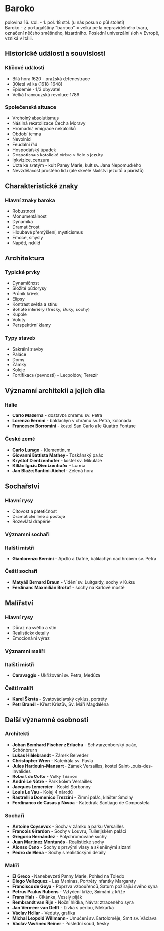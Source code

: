 # Baroko

<div class="timeline">
polovina 16. stol. - 1. pol. 18 stol. (u nás posun o půl století)
</div>

<div class="definition">
Baroko - z portugalštiny "barroco" = velká perla nepravidelného tvaru, označení něčeho směšného, bizardního. Poslední univerzální sloh v Evropě, vzniká v Itálii.
</div>

## Historické události a souvislosti

<div class="important-note">
<h3>Klíčové události</h3>
<ul>
    <li>Bílá hora 1620 - pražská defenestrace</li>
    <li>30letá válka (1618-1648)</li>
    <li>Epidemie - 1/3 obyvatel</li>
    <li>Velká francouzská revoluce 1789</li>
</ul>
</div>

### Společenská situace
- Vrcholný absolutismus
- Násilná rekatolizace Čech a Moravy
- Hromadná emigrace nekatolíků
- Období temna
- Nevolníci
- Feudální řád
- Hospodářský úpadek
- Despotismus katolické církve v čele s jezuity
- Inkvizice, cenzura
- Úcta ke svatým - kult Panny Marie, kult sv. Jana Nepomuckého
- Nevzdělanost prostého lidu (ale skvělé školství jezuitů a piaristů)

## Charakteristické znaky

<div class="artwork">
<h3>Hlavní znaky baroka</h3>
<ul>
    <li>Robustnost</li>
    <li>Monumentálnost</li>
    <li>Dynamika</li>
    <li>Dramatičnost</li>
    <li>Hloubavé přemýšlení, mysticismus</li>
    <li>Emoce, smysly</li>
    <li>Napětí, neklid</li>
</ul>
</div>

## Architektura

### Typické prvky
- Dynamičnost
- Složité půdorysy
- Průnik křivek
- Elipsy
- Kontrast světla a stínu
- Bohaté interiéry (fresky, štuky, sochy)
- Kupole
- Voluty
- Perspektivní klamy

### Typy staveb
- Sakrální stavby
- Paláce
- Domy
- Zámky
- Koleje
- Fortifikace (pevnosti) - Leopoldov, Terezín

## Významní architekti a jejich díla

<div class="person-card">
<h3>Itálie</h3>
<ul>
    <li><strong>Carlo Maderna</strong> - dostavba chrámu sv. Petra</li>
    <li><strong>Lorenzo Bernini</strong> - baldachýn v chrámu sv. Petra, kolonáda</li>
    <li><strong>Francesco Borromini</strong> - kostel San Carlo alle Quattro Fontane</li>
</ul>
</div>

<div class="person-card">
<h3>České země</h3>
<ul>
    <li><strong>Carlo Lurago</strong> - Klementinum</li>
    <li><strong>Giovanni Battista Mathey</strong> - Toskánský palác</li>
    <li><strong>Kryštof Dientzenhofer</strong> - kostel sv. Mikuláše</li>
    <li><strong>Kilián Ignác Dientzenhofer</strong> - Loreta</li>
    <li><strong>Jan Blažej Santini-Aichel</strong> - Zelená hora</li>
</ul>
</div>

## Sochařství

### Hlavní rysy
- Citovost a patetičnost
- Dramatické linie a postoje
- Rozevlátá drapérie

### Významní sochaři

<div class="person-card">
<h3>Italští mistři</h3>
<ul>
    <li><strong>Gianlorenzo Bernini</strong> - Apollo a Dafné, baldachýn nad hrobem sv. Petra</li>
</ul>
</div>

<div class="person-card">
<h3>Čeští sochaři</h3>
<ul>
    <li><strong>Matyáš Bernard Braun</strong> - Vidění sv. Luitgardy, sochy v Kuksu</li>
    <li><strong>Ferdinand Maxmilián Brokof</strong> - sochy na Karlově mostě</li>
</ul>
</div>

## Malířství

### Hlavní rysy
- Důraz na světlo a stín
- Realistické detaily
- Emocionální výraz

### Významní malíři

<div class="person-card">
<h3>Italští mistři</h3>
<ul>
    <li><strong>Caravaggio</strong> - Ukřižování sv. Petra, Medúza</li>
</ul>
</div>

<div class="person-card">
<h3>Čeští malíři</h3>
<ul>
    <li><strong>Karel Škréta</strong> - Svatováclavský cyklus, portréty</li>
    <li><strong>Petr Brandl</strong> - Křest Kristův, Sv. Máří Magdaléna</li>
</ul>
</div>

## Další významné osobnosti

<div class="person-card">
<h3>Architekti</h3>
<ul>
    <li><strong>Johan Bernhard Fischer z Erlachu</strong> - Schwarzenberský palác, Schönbrunn</li>
    <li><strong>Lukas Hildebrandt</strong> - Zámek Belveder</li>
    <li><strong>Christopher Wren</strong> - Katedrála sv. Pavla</li>
    <li><strong>Jules Hardouin-Mansart</strong> - Zámek Versailles, kostel Saint-Louis-des-Invalides</li>
    <li><strong>Robert de Cotte</strong> - Velký Trianon</li>
    <li><strong>André Le Nôtre</strong> - Park kolem Versailles</li>
    <li><strong>Jacques Lemercier</strong> - Kostel Sorbonny</li>
    <li><strong>Louis Le Vau</strong> - Kolej 4 národů</li>
    <li><strong>Rastrelli a Domenico Trezzini</strong> - Zimní palác, klášter Smolný</li>
    <li><strong>Ferdinando de Casas y Novoa</strong> - Katedrála Santiago de Compostela</li>
</ul>
</div>

<div class="person-card">
<h3>Sochaři</h3>
<ul>
    <li><strong>Antoine Coysevox</strong> - Sochy v zámku a parku Versailles</li>
    <li><strong>Francois Girardon</strong> - Sochy v Louvru, Tuilerijském paláci</li>
    <li><strong>Gregorio Hernández</strong> - Polychromované sochy</li>
    <li><strong>Juan Martinez Montanés</strong> - Realistické sochy</li>
    <li><strong>Alonso Cano</strong> - Sochy s pravými vlasy a skleněnými slzami</li>
    <li><strong>Pedro de Mena</strong> - Sochy s realistickými detaily</li>
</ul>
</div>

<div class="person-card">
<h3>Malíři</h3>
<ul>
    <li><strong>El Greco</strong> - Nanebevzetí Panny Marie, Pohled na Toledo</li>
    <li><strong>Diego Velázquez</strong> - Las Meninas, Portréty infantky Margarety</li>
    <li><strong>Francisco de Goya</strong> - Poprava vzbouřenců, Saturn požírající svého syna</li>
    <li><strong>Petrus Paulus Rubens</strong> - Vztyčení kříže, Snímání z kříže</li>
    <li><strong>Frans Hals</strong> - Cikánka, Veselý piják</li>
    <li><strong>Rembrandt van Rijn</strong> - Noční hlídka, Návrat ztraceného syna</li>
    <li><strong>Jan Vermeer van Delft</strong> - Dívka s perlou, Mlékařka</li>
    <li><strong>Václav Hollar</strong> - Veduty, grafika</li>
    <li><strong>Michal Leopold Willmann</strong> - Umučení sv. Bartoloměje, Smrt sv. Václava</li>
    <li><strong>Václav Vavřinec Reiner</strong> - Poslední soud, fresky</li>
</ul>
</div>